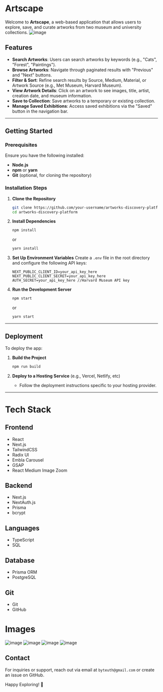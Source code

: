# Artscape

Welcome to **Artscape**, a web-based application that allows users to explore, save, and curate artworks from two museum and university collections.
![image](https://github.com/user-attachments/assets/79ce8121-8e1b-4187-ab3f-45169e26a530)

## Features

- **Search Artworks**: Users can search artworks by keywords (e.g., "Cats", "Forest", "Paintings").
- **Browse Artworks**: Navigate through paginated results with "Previous" and "Next" buttons.
- **Filter & Sort**: Refine search results by Source, Medium, Material, or Artwork Source (e.g., Met Museum, Harvard Museum).
- **View Artwork Details**: Click on an artwork to see images, title, artist, creation date, and museum information.
- **Save to Collection**: Save artworks to a temporary or existing collection.
- **Manage Saved Exhibitions**: Access saved exhibitions via the "Saved" button in the navigation bar.

---

## Getting Started

### Prerequisites

Ensure you have the following installed:

- **Node.js**
- **npm** or **yarn**
- **Git** (optional, for cloning the repository)

### Installation Steps

1. **Clone the Repository**

   ```bash
   git clone https://github.com/your-username/artworks-discovery-platform.git
   cd artworks-discovery-platform
   ```

2. **Install Dependencies**

   ```bash
   npm install
   ```

   or

   ```bash
   yarn install
   ```

3. **Set Up Environment Variables**
   Create a `.env` file in the root directory and configure the following API keys:

   ```env
   NEXT_PUBLIC_CLIENT_ID=your_api_key_here
   NEXT_PUBLIC_CLIENT_SECRET=your_api_key_here
   AUTH_SECRET=your_api_key_here //Harvard Museum API key
   ```

4. **Run the Development Server**
   ```bash
   npm start
   ```
   or
   ```bash
   yarn start
   ```

---

## Deployment

To deploy the app:

1. **Build the Project**

   ```bash
   npm run build
   ```

2. **Deploy to a Hosting Service** (e.g., Vercel, Netlify, etc)
   - Follow the deployment instructions specific to your hosting provider.

---



# Tech Stack

## Frontend
- React
- Next.js
- TailwindCSS
- Radix UI
- Embla Carousel
- GSAP
- React Medium Image Zoom

## Backend
- Next.js
- NextAuth.js
- Prisma
- bcrypt

## Languages
- TypeScript
- SQL

## Database
- Prisma ORM
- PostgreSQL

## Git
- Git
- GitHub

# Images

![image](https://github.com/user-attachments/assets/0e5e507a-ba48-47e4-96be-d0674be515fc)
![image](https://github.com/user-attachments/assets/b9c4570e-10cd-4aac-8434-4df96eafa8f1)
![image](https://github.com/user-attachments/assets/c03569ff-d604-4c0c-91f2-0c8f703e9743)
![image](https://github.com/user-attachments/assets/031dd0ea-93eb-48e1-9106-df1bae460f70)







## Contact

For inquiries or support, reach out via email at `byteuth@gmail.com` or create an issue on GitHub.

Happy Exploring! 🎨
